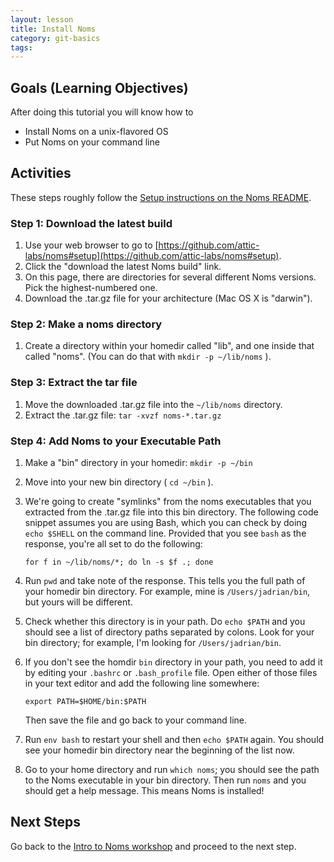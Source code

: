 ```yaml
---
layout: lesson
title: Install Noms
category: git-basics
tags:
---
```


## Goals (Learning Objectives)

After doing this tutorial you will know how to

* Install Noms on a unix-flavored OS
* Put Noms on your command line

## Activities
These steps roughly follow the [Setup instructions on the Noms README](https://github.com/attic-labs/noms#setup).

### Step 1: Download the latest build

1. Use your web browser to go to [https://github.com/attic-labs/noms#setup](https://github.com/attic-labs/noms#setup).
2. Click the "download the latest Noms build" link.
3. On this page, there are directories for several different Noms versions.  Pick the highest-numbered one.
4. Download the .tar.gz file for your architecture (Mac OS X is "darwin").

### Step 2: Make a noms directory
1. Create a directory within your homedir called "lib", and one inside that called "noms".  (You can do that with `mkdir -p ~/lib/noms` ).

### Step 3: Extract the tar file
1. Move the downloaded .tar.gz file into the `~/lib/noms` directory.
2. Extract the .tar.gz file: `tar -xvzf noms-*.tar.gz`

### Step 4: Add Noms to your Executable Path

1. Make a "bin" directory in your homedir: `mkdir -p ~/bin`
2. Move into your new bin directory ( `cd ~/bin` ).
3. We're going to create "symlinks" from the noms executables that you extracted from the .tar.gz file into this bin directory.  The following code snippet assumes you are using Bash, which you can check by doing `echo $SHELL` on the command line.  Provided that you see `bash` as the response, you're all set to do the following:

    ```
    for f in ~/lib/noms/*; do ln -s $f .; done
    ```

4. Run `pwd` and take note of the response.  This tells you the full path of your homedir bin directory.  For example, mine is `/Users/jadrian/bin`, but yours will be different.
5. Check whether this directory is in your path.  Do `echo $PATH` and you should see a list of directory paths separated by colons.  Look for your bin directory; for example, I'm looking for `/Users/jadrian/bin`.
6. If you don't see the homdir `bin` directory in your path, you need to add it by editing your `.bashrc` or `.bash_profile` file.  Open either of those files in your text editor and add the following line somewhere:
    
    ```
    export PATH=$HOME/bin:$PATH
    ```
    
    Then save the file and go back to your command line.

7. Run `env bash` to restart your shell and then `echo $PATH` again.  You should see your homedir bin directory near the beginning of the list now.
8. Go to your home directory and run `which noms`; you should see the path to the Noms executable in your bin directory.  Then run `noms` and you should get a help message.  This means Noms is installed!

## Next Steps
Go back to the [Intro to Noms workshop](../../) and proceed to the next step.
